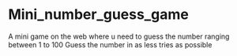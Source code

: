 # Mini_number_guess_game
A mini game on the web where u need to guess the number ranging between 1 to 100
Guess the number in as less tries as possible
